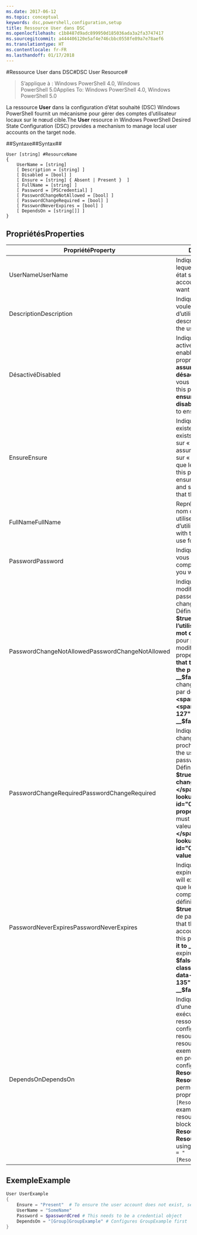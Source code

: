 ```yaml
---
ms.date: 2017-06-12
ms.topic: conceptual
keywords: dsc,powershell,configuration,setup
title: Ressource User dans DSC
ms.openlocfilehash: c1b8487d9adc899950d185036ada3a2fa3747417
ms.sourcegitcommit: a444406120e5af4e746cbbc0558fe89a7e78aef6
ms.translationtype: HT
ms.contentlocale: fr-FR
ms.lasthandoff: 01/17/2018
---
```

#<a name="dsc-user-resource"></a><span data-ttu-id="0d3ea-103">Ressource User dans DSC#</span><span class="sxs-lookup"><span data-stu-id="0d3ea-103">DSC User Resource#</span></span>

 
><span data-ttu-id="0d3ea-104">S’applique à : Windows PowerShell 4.0, Windows PowerShell 5.0</span><span class="sxs-lookup"><span data-stu-id="0d3ea-104">Applies To: Windows PowerShell 4.0, Windows PowerShell 5.0</span></span>


<span data-ttu-id="0d3ea-105">La ressource __User__ dans la configuration d’état souhaité (DSC) Windows PowerShell fournit un mécanisme pour gérer des comptes d’utilisateur locaux sur le nœud cible.</span><span class="sxs-lookup"><span data-stu-id="0d3ea-105">The __User__ resource in Windows PowerShell Desired State Configuration (DSC) provides a mechanism to manage local user accounts on the target node.</span></span>


##<a name="syntax"></a><span data-ttu-id="0d3ea-106">Syntaxe##</span><span class="sxs-lookup"><span data-stu-id="0d3ea-106">Syntax##</span></span>

```
User [string] #ResourceName
{
    UserName = [string]
    [ Description = [string] ]
    [ Disabled = [bool] ]
    [ Ensure = [string] { Absent | Present }  ]
    [ FullName = [string] ]
    [ Password = [PSCredential] ]
    [ PasswordChangeNotAllowed = [bool] ]
    [ PasswordChangeRequired = [bool] ]
    [ PasswordNeverExpires = [bool] ]
    [ DependsOn = [string[]] ]
}
```

## <a name="properties"></a><span data-ttu-id="0d3ea-107">Propriétés</span><span class="sxs-lookup"><span data-stu-id="0d3ea-107">Properties</span></span>
|  <span data-ttu-id="0d3ea-108">Propriété</span><span class="sxs-lookup"><span data-stu-id="0d3ea-108">Property</span></span>  |  <span data-ttu-id="0d3ea-109">Description</span><span class="sxs-lookup"><span data-stu-id="0d3ea-109">Description</span></span>   | 
|---|---| 
| <span data-ttu-id="0d3ea-110">UserName</span><span class="sxs-lookup"><span data-stu-id="0d3ea-110">UserName</span></span>| <span data-ttu-id="0d3ea-111">Indique le nom du compte pour lequel vous voulez garantir un état spécifique.</span><span class="sxs-lookup"><span data-stu-id="0d3ea-111">Indicates the account name for which you want to ensure a specific state.</span></span>| 
| <span data-ttu-id="0d3ea-112">Description</span><span class="sxs-lookup"><span data-stu-id="0d3ea-112">Description</span></span>| <span data-ttu-id="0d3ea-113">Indique la description que vous voulez utiliser pour le compte d’utilisateur.</span><span class="sxs-lookup"><span data-stu-id="0d3ea-113">Indicates the description you want to use for the user account.</span></span>| 
| <span data-ttu-id="0d3ea-114">Désactivé</span><span class="sxs-lookup"><span data-stu-id="0d3ea-114">Disabled</span></span>| <span data-ttu-id="0d3ea-115">Indique si le compte est activé.</span><span class="sxs-lookup"><span data-stu-id="0d3ea-115">Indicates if the account is enabled.</span></span> <span data-ttu-id="0d3ea-116">Définissez cette propriété sur __$true__ pour vous assurer que ce compte est désactivé, ou sur __$false__ pour vous assurer qu’il est activé.</span><span class="sxs-lookup"><span data-stu-id="0d3ea-116">Set this property to __$true__ to ensure that this account is disabled, and set it to __$false__ to ensure that it is enabled.</span></span>| 
| <span data-ttu-id="0d3ea-117">Ensure</span><span class="sxs-lookup"><span data-stu-id="0d3ea-117">Ensure</span></span>| <span data-ttu-id="0d3ea-118">Indique si le compte existe.</span><span class="sxs-lookup"><span data-stu-id="0d3ea-118">Indicates if the account exists.</span></span> <span data-ttu-id="0d3ea-119">Définissez cette propriété sur « Present » pour vous assurer que le compte existe, ou sur « Absent » pour vous assurer que le compte n’existe pas.</span><span class="sxs-lookup"><span data-stu-id="0d3ea-119">Set this property to "Present" to ensure that the account exists, and set it to "Absent" to ensure that the account does not exist.</span></span>| 
| <span data-ttu-id="0d3ea-120">FullName</span><span class="sxs-lookup"><span data-stu-id="0d3ea-120">FullName</span></span>| <span data-ttu-id="0d3ea-121">Représente une chaîne avec le nom complet que vous voulez utiliser pour le compte d’utilisateur.</span><span class="sxs-lookup"><span data-stu-id="0d3ea-121">Represents a string with the full name you want to use for the user account.</span></span>| 
| <span data-ttu-id="0d3ea-122">Password</span><span class="sxs-lookup"><span data-stu-id="0d3ea-122">Password</span></span>| <span data-ttu-id="0d3ea-123">Indique le mot de passe que vous voulez utiliser pour ce compte.</span><span class="sxs-lookup"><span data-stu-id="0d3ea-123">Indicates the password you want to use for this account.</span></span> | 
| <span data-ttu-id="0d3ea-124">PasswordChangeNotAllowed</span><span class="sxs-lookup"><span data-stu-id="0d3ea-124">PasswordChangeNotAllowed</span></span>| <span data-ttu-id="0d3ea-125">Indique si l’utilisateur peut modifier le mot de passe.</span><span class="sxs-lookup"><span data-stu-id="0d3ea-125">Indicates if the user can change the password.</span></span> <span data-ttu-id="0d3ea-126">Définissez cette propriété sur __$true__ pour vous assurer que l’utilisateur ne modifie pas le mot de passe, ou sur __$false__ pour permettre à l’utilisateur de modifier le mot de passe.</span><span class="sxs-lookup"><span data-stu-id="0d3ea-126">Set this property to __$true__ to ensure that the user cannot change the password, and set it to __$false__ to allow the user to change the password.</span></span> <span data-ttu-id="0d3ea-127">La valeur par défaut est __$false__.</span><span class="sxs-lookup"><span data-stu-id="0d3ea-127">The default value is __$false__.</span></span>| 
| <span data-ttu-id="0d3ea-128">PasswordChangeRequired</span><span class="sxs-lookup"><span data-stu-id="0d3ea-128">PasswordChangeRequired</span></span>| <span data-ttu-id="0d3ea-129">Indique si l’utilisateur doit changer de mot de passe à la prochaine connexion.</span><span class="sxs-lookup"><span data-stu-id="0d3ea-129">Indicates if the user must change the password at the next sign in.</span></span> <span data-ttu-id="0d3ea-130">Définissez cette propriété sur __$true__ si l’utilisateur doit changer le mot de passe.</span><span class="sxs-lookup"><span data-stu-id="0d3ea-130">Set this property to __$true__ if the user must change the password.</span></span> <span data-ttu-id="0d3ea-131">La valeur par défaut est __$true__.</span><span class="sxs-lookup"><span data-stu-id="0d3ea-131">The default value is __$true__.</span></span>| 
| <span data-ttu-id="0d3ea-132">PasswordNeverExpires</span><span class="sxs-lookup"><span data-stu-id="0d3ea-132">PasswordNeverExpires</span></span>| <span data-ttu-id="0d3ea-133">Indique si le mot de passe doit expirer.</span><span class="sxs-lookup"><span data-stu-id="0d3ea-133">Indicates if the password will expire.</span></span> <span data-ttu-id="0d3ea-134">Pour vous assurer que le mot de passe pour ce compte n’expire jamais, définissez cette propriété sur __$true__, et sur __$false__ si le mot de passe doit expirer.</span><span class="sxs-lookup"><span data-stu-id="0d3ea-134">To ensure that the password for this account will never expire, set this property to __$true__, and set it to __$false__ if the password will expire.</span></span> <span data-ttu-id="0d3ea-135">La valeur par défaut est __$false__.</span><span class="sxs-lookup"><span data-stu-id="0d3ea-135">The default value is __$false__.</span></span>| 
| <span data-ttu-id="0d3ea-136">DependsOn</span><span class="sxs-lookup"><span data-stu-id="0d3ea-136">DependsOn</span></span> | <span data-ttu-id="0d3ea-137">Indique que la configuration d’une autre ressource doit être exécutée avant celle de cette ressource.</span><span class="sxs-lookup"><span data-stu-id="0d3ea-137">Indicates that the configuration of another resource must run before this resource is configured.</span></span> <span data-ttu-id="0d3ea-138">Par exemple, si vous voulez exécuter en premier le bloc de script de configuration de ressource __ResourceName__ de type __ResourceType__, la syntaxe permettant d’utiliser cette propriété est `DependsOn = "[ResourceType]ResourceName"`.</span><span class="sxs-lookup"><span data-stu-id="0d3ea-138">For example, if the ID of the resource configuration script block that you want to run first is __ResourceName__ and its type is __ResourceType__, the syntax for using this property is `DependsOn = "[ResourceType]ResourceName"`.</span></span>| 

## <a name="example"></a><span data-ttu-id="0d3ea-139">Exemple</span><span class="sxs-lookup"><span data-stu-id="0d3ea-139">Example</span></span>

```powershell
User UserExample
{
    Ensure = "Present"  # To ensure the user account does not exist, set Ensure to "Absent"
    UserName = "SomeName"
    Password = $passwordCred # This needs to be a credential object
    DependsOn = "[Group]GroupExample" # Configures GroupExample first
}
```


